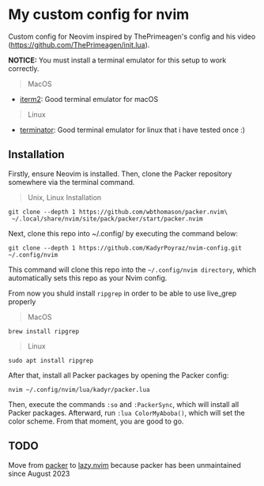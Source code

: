 # My custom config for nvim
Custom config for Neovim inspired by ThePrimeagen's config and his video (https://github.com/ThePrimeagen/init.lua).

**NOTICE:**
You must install a terminal emulator for this setup to work correctly.
> MacOS
- [iterm2](https://iterm2.com/): Good terminal emulator for macOS
> Linux
- [terminator](https://gnome-terminator.org/): Good terminal emulator for linux that i have tested once :)

## Installation
Firstly, ensure Neovim is installed.
Then, clone the Packer repository somewhere via the terminal command.

> Unix, Linux Installation

```shell
git clone --depth 1 https://github.com/wbthomason/packer.nvim\
 ~/.local/share/nvim/site/pack/packer/start/packer.nvim
```

Next, clone this repo into ~/.config/ by executing the command below:
```shell
git clone --depth 1 https://github.com/KadyrPoyraz/nvim-config.git ~/.config/nvim
```
This command will clone this repo into the `~/.config/nvim directory`, which automatically sets this repo as your Nvim config.

From now you shuld install ```ripgrep``` in order to be able to use live_grep properly
> MacOS
```shell
brew install ripgrep
```
> Linux
```shell
sudo apt install ripgrep
```

After that, install all Packer packages by opening the Packer config:
```shell
nvim ~/.config/nvim/lua/kadyr/packer.lua
```
Then, execute the commands `:so` and `:PackerSync`, which will install all Packer packages. Afterward, run `:lua ColorMyAboba()`, which will set the color scheme. From that moment, you are good to go.

## TODO
Move from [packer](https://github.com/wbthomason/packer.nvim) to [lazy.nvim](https://github.com/folke/lazy.nvim) because packer has been unmaintained since August 2023
